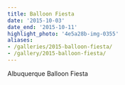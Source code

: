 ```yaml
---
title: Balloon Fiesta
date: '2015-10-03'
date_end: '2015-10-11'
highlight_photo: '4e5a28b-img-0355'
aliases:
- /galleries/2015-balloon-fiesta/
- /gallery/2015-balloon-fiesta/
---
```


Albuquerque Balloon Fiesta
